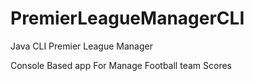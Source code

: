 # PremierLeagueManagerCLI
Java CLI Premier League Manager

Console Based app For Manage Football team Scores

